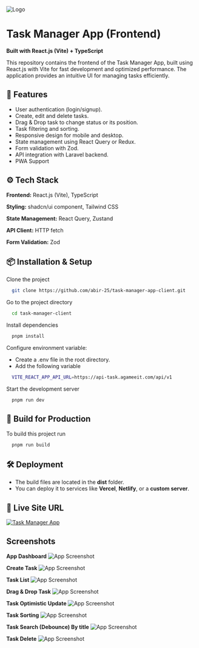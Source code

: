 
![Logo](https://api-task.agameeit.com/images/logo_xs.png)


# Task Manager App (Frontend)

**Built with React.js (Vite) + TypeScript**

This repository contains the frontend of the Task Manager App, built using React.js with Vite for fast development and optimized performance. The application provides an intuitive UI for managing tasks efficiently.


## 🚀 Features

- User authentication (login/signup).
- Create, edit and delete tasks.
- Drag & Drop task to change status or its position.
- Task filtering and sorting.
- Responsive design for mobile and desktop.
- State management using React Query or Redux.
- Form validation with Zod.
- API integration with Laravel backend.
- PWA Support


## ⚙️ Tech Stack

**Frontend:** React.js (Vite), TypeScript

**Styling:** shadcn/ui component, Tailwind CSS

**State Management:** React Query, Zustand

**API Client:** HTTP fetch

**Form Validation:** Zod


## 📦 Installation & Setup

Clone the project

```bash
  git clone https://github.com/abir-25/task-manager-app-client.git
```

Go to the project directory

```bash
  cd task-manager-client
```

Install dependencies

```bash
  pnpm install
```

Configure environment variable:
- Create a .env file in the root directory.
- Add the following variable
```bash
  VITE_REACT_APP_API_URL=https://api-task.agameeit.com/api/v1

```

Start the development server

```bash
  pnpm run dev
```


## 🔌 Build for Production

To build this project run

```bash
  pnpm run build
```

## 🛠️ Deployment

- The build files are located in the **dist** folder.
- You can deploy it to services like **Vercel**, **Netlify**, or a **custom server**.

## 🔗 Live Site URL
[![Task Manager App](https://api-task.agameeit.com/images/logo_xs.png)](https://task.agameeit.com/)



## Screenshots
**App Dashboard**
![App Screenshot](https://api-task.agameeit.com/images/task_dashboard.png)

**Create Task**
![App Screenshot](https://api-task.agameeit.com/images/task_create.png)

**Task List**
![App Screenshot](https://api-task.agameeit.com/images/task_list.png)

**Drag & Drop Task**
![App Screenshot](https://api-task.agameeit.com/images/task_drag.png)

**Task Optimistic Update**
![App Screenshot](https://api-task.agameeit.com/images/task_optimistic_update.png)

**Task Sorting**
![App Screenshot](https://api-task.agameeit.com/images/task_sorting.png)

**Task Search (Debounce) By title**
![App Screenshot](https://api-task.agameeit.com/images/task_search.png)

**Task Delete**
![App Screenshot](https://api-task.agameeit.com/images/task_delete.png)

